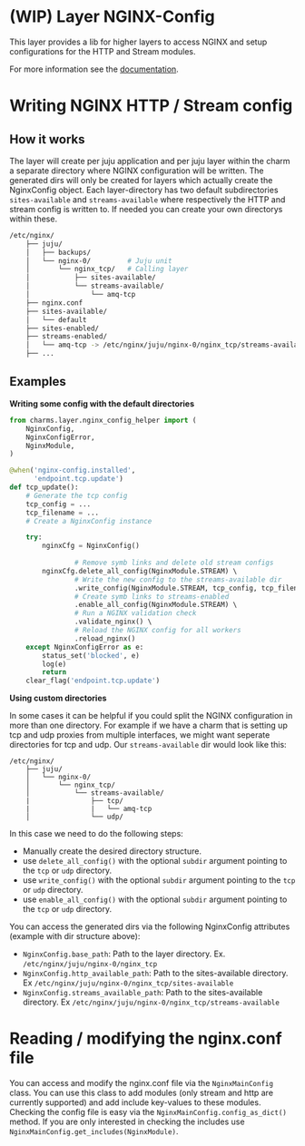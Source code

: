 # (WIP) Layer NGINX-Config

This layer provides a lib for higher layers to access NGINX and setup configurations for the HTTP and Stream modules.

For more information see the [documentation](docs/nginx_config_helper.md).

# Writing NGINX HTTP / Stream config
## How it works

The layer will create per juju application and per juju layer within the charm a separate directory where NGINX configuration will be written. The generated dirs will only be created for layers which actually create the NginxConfig object.
Each layer-directory has two default subdirectories `sites-available` and `streams-available` where respectively the HTTP and stream config is written to. If needed you can create your own directorys within these.

```bash
/etc/nginx/
    ├── juju/
    │   ├── backups/
    │   └── nginx-0/         # Juju unit 
    │       └── nginx_tcp/   # Calling layer
    │           ├── sites-available/
    │           └── streams-available/
    │               └── amq-tcp
    ├── nginx.conf
    ├── sites-available/
    │   └── default
    ├── sites-enabled/
    ├── streams-enabled/
    │   └── amq-tcp -> /etc/nginx/juju/nginx-0/nginx_tcp/streams-available/amq-tcp
    ├── ...
```

## Examples
**Writing some config with the default directories**
```python
from charms.layer.nginx_config_helper import (
    NginxConfig, 
    NginxConfigError, 
    NginxModule,
)

@when('nginx-config.installed',
      'endpoint.tcp.update')
def tcp_update():
    # Generate the tcp config
    tcp_config = ...
    tcp_filename = ...
    # Create a NginxConfig instance

    try:
        nginxCfg = NginxConfig()
        
                # Remove symb links and delete old stream configs
        nginxCfg.delete_all_config(NginxModule.STREAM) \ 
                # Write the new config to the streams-available dir
                .write_config(NginxModule.STREAM, tcp_config, tcp_filename) \ 
                # Create symb links to streams-enabled
                .enable_all_config(NginxModule.STREAM) \ 
                # Run a NGINX validation check
                .validate_nginx() \ 
                # Reload the NGINX config for all workers
                .reload_nginx() 
    except NginxConfigError as e:
        status_set('blocked', e)
        log(e)
        return
    clear_flag('endpoint.tcp.update')
```

**Using custom directories**

In some cases it can be helpful if you could split the NGINX configuration in more than one directory. For example if we have a charm that is setting up tcp and udp proxies from multiple interfaces, we might want seperate directories for tcp and udp. Our `streams-available` dir would look like this:
```
/etc/nginx/
    ├── juju/
    │   └── nginx-0/     
    │       └── nginx_tcp/
    │           └── streams-available/
    |               ├── tcp/
    |               |   └── amq-tcp
    │               └── udp/
```
In this case we need to do the following steps:
- Manually create the desired directory structure.
- use `delete_all_config()` with the optional `subdir` argument pointing to the `tcp` or `udp` directory.
- use `write_config()` with the optional `subdir` argument pointing to the `tcp` or `udp` directory.
- use `enable_all_config()` with the optional `subdir` argument pointing to the `tcp` or `udp` directory.

You can access the generated dirs via the following NginxConfig attributes (example with dir structure above):
- `NginxConfig.base_path`: Path to the layer directory. Ex. `/etc/nginx/juju/nginx-0/nginx_tcp`
- `NginxConfig.http_available_path`: Path to the sites-available directory. Ex `/etc/nginx/juju/nginx-0/nginx_tcp/sites-available`
- `NginxConfig.streams_available_path`: Path to the sites-available directory. Ex `/etc/nginx/juju/nginx-0/nginx_tcp/streams-available`


# Reading / modifying the nginx.conf file

You can access and modify the nginx.conf file via the `NginxMainConfig` class. You can use this class to add modules (only stream and http are currently supported) and add include key-values to these modules. Checking the config file is easy via the `NginxMainConfig.config_as_dict()` method. If you are only interested in checking the includes use `NginxMainConfig.get_includes(NginxModule)`.